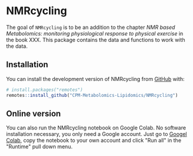 
<!-- README.md is generated from README.Rmd. Please edit that file -->

# NMRcycling

<!-- badges: start -->
<!-- badges: end -->

The goal of `NMRcycling` is to be an addition to the chapter *NMR based
Metabolomics: monitoring physiological response to physical exercise* in
the book XXX. This package contains the data and functions to work with
the data.

## Installation

You can install the development version of NMRcycling from
[GitHub](https://github.com/ricoderks/NMRcycling) with:

``` r
# install.packages("remotes")
remotes::install_github("CPM-Metabolomics-Lipidomics/NMRcycling")
```

## Online version

You can also run the NMRcycling notebook on Google Colab. No software
installation necessary, you only need a Google account. Just go to 
[Googel Colab](https://colab.research.google.com/drive/1a71rNVgBCjXN-OeUnPt15IvdPgydXYXz?usp=sharing),
copy the notebook to your own account and click "Run all" in the
"Runtime" pull down menu.
